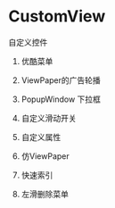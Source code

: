 # CustomView
自定义控件

1. 优酷菜单

2. ViewPaper的广告轮播

3. PopupWindow 下拉框

4. 自定义滑动开关

5. 自定义属性

6. 仿ViewPaper

7. 快速索引

8. 左滑删除菜单
